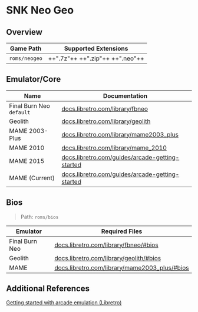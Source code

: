 # SNK Neo Geo

## Overview

| Game Path | Supported Extensions |
| --- | --- |
| `roms/neogeo` | ++".7z"++ ++".zip"++ ++".neo"++ |

## Emulator/Core

| Name | Documentation |
| --- | --- |
| Final Burn Neo &nbsp; `default` | [docs.libretro.com/library/fbneo](https://docs.libretro.com/library/fbneo/) |
| Geolith | [docs.libretro.com/library/geolith](https://docs.libretro.com/library/geolith/) |
| MAME 2003-Plus | [docs.libretro.com/library/mame2003_plus](https://docs.libretro.com/library/mame2003_plus/) |
| MAME 2010 | [docs.libretro.com/library/mame_2010](https://docs.libretro.com/library/mame_2010/) |
| MAME 2015 | [docs.libretro.com/guides/arcade-getting-started](https://docs.libretro.com/guides/arcade-getting-started/) |
| MAME (Current) | [docs.libretro.com/guides/arcade-getting-started](https://docs.libretro.com/guides/arcade-getting-started/) |

## Bios

> Path: `roms/bios`

| Emulator | Required Files | 
| --- | --- |
| Final Burn Neo | [docs.libretro.com/library/fbneo/#bios](https://docs.libretro.com/library/fbneo/#bios) |
| Geolith | [docs.libretro.com/library/geolith/#bios](https://docs.libretro.com/library/geolith/#bios) |
| MAME | [docs.libretro.com/library/mame2003_plus/#bios](https://docs.libretro.com/library/mame2003_plus/#bios) |

## Additional References

[Getting started with arcade emulation (Libretro)](https://docs.libretro.com/guides/arcade-getting-started/)

